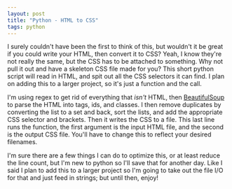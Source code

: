 ```yaml
---
layout: post
title: "Python - HTML to CSS"
tags: python
---
```


I surely couldn't have been the first to think of this, but wouldn't it be great if you could write your HTML,
then convert it to CSS? Yeah, I know they're not really the same, but the CSS has to be attached to something.
Why not pull it out and have a skeleton CSS file made for you? This short python script will read in HTML, and
spit out all the CSS selectors it can find. <!--more--> I plan on adding this to a larger project, so it's just a function and the call.

<script src="https://gist.github.com/1118350.js">
</script>

I'm using regex to get rid of everything that _isn't_ HTML, then [BeautifulSoup](http://www.crummy.com/software/BeautifulSoup/) to parse the HTML into tags, ids, and classes.
I then remove duplicates by converting the list to a set and back, sort the lists, and add the appropriate CSS selector and brackets.
Then it writes the CSS to a file. This last line runs the function, the first argument is the input HTML file, and the second is the
output CSS file. You'll have to change this to reflect your desired filenames.

I'm sure there are a few things I can do to optimize this, or at least reduce the line count, but I'm new to python
so I'll save that for another day. Like I said I plan to add this to a larger project so I'm going to take out the
file I/O for that and just feed in strings; but until then, enjoy!
